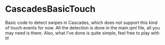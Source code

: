 CascadesBasicTouch
==================

Basic code to detect swipes in Cascades, which does not support this kind of touch events for now. All the detection is done in the main.qml file, all you may need is there. Also, what I've done is quite simple, feel free to play with it!
